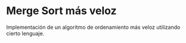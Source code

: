 # Merge Sort más veloz
Implementación de un algoritmo de ordenamiento más veloz utilizando cierto lenguaje.
